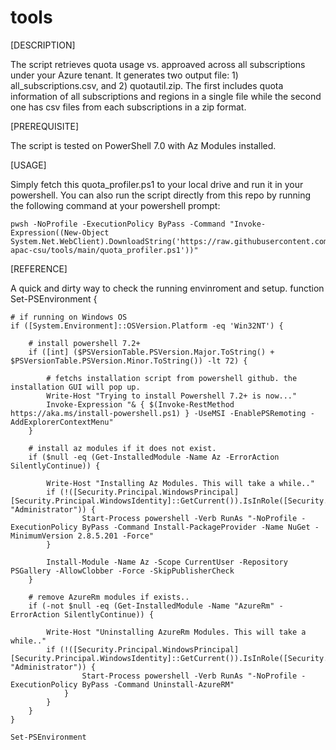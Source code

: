 # tools

[DESCRIPTION]

The script retrieves quota usage vs. approaved across all subscriptions under your Azure tenant.  It generates two output file: 1) all_subscriptions.csv, and 2) quotautil.zip.  The first includes quota information of all subscriptions and regions in a single file while the second one has csv files from each subscriptions in a zip format.

[PREREQUISITE]

The script is tested on PowerShell 7.0 with Az Modules installed.

[USAGE]

Simply fetch this quota_profiler.ps1 to your local drive and run it in your powershell.  You can also run the script directly from this repo by running the following command at your powershell prompt: 

    pwsh -NoProfile -ExecutionPolicy ByPass -Command "Invoke-Expression((New-Object System.Net.WebClient).DownloadString('https://raw.githubusercontent.com/ms-apac-csu/tools/main/quota_profiler.ps1'))"

[REFERENCE]

A quick and dirty way to check the running envinroment and setup.
    function Set-PSEnvironment {

    # if running on Windows OS
    if ([System.Environment]::OSVersion.Platform -eq 'Win32NT') {

        # install powershell 7.2+
        if ([int] ($PSVersionTable.PSVersion.Major.ToString() + $PSVersionTable.PSVersion.Minor.ToString()) -lt 72) {

            # fetchs installation script from powershell github. the installation GUI will pop up.
            Write-Host "Trying to install Powershell 7.2+ is now..."
            Invoke-Expression "& { $(Invoke-RestMethod https://aka.ms/install-powershell.ps1) } -UseMSI -EnablePSRemoting -AddExplorerContextMenu"
        }

        # install az modules if it does not exist.
        if ($null -eq (Get-InstalledModule -Name Az -ErrorAction SilentlyContinue)) {

            Write-Host "Installing Az Modules. This will take a while.."
            if (!([Security.Principal.WindowsPrincipal][Security.Principal.WindowsIdentity]::GetCurrent()).IsInRole([Security.Principal.WindowsBuiltInRole] "Administrator")) {
                    Start-Process powershell -Verb RunAs "-NoProfile -ExecutionPolicy ByPass -Command Install-PackageProvider -Name NuGet -MinimumVersion 2.8.5.201 -Force"
            }

            Install-Module -Name Az -Scope CurrentUser -Repository PSGallery -AllowClobber -Force -SkipPublisherCheck
        }

        # remove AzureRm modules if exists..
        if (-not $null -eq (Get-InstalledModule -Name "AzureRm" -ErrorAction SilentlyContinue)) {

            Write-Host "Uninstalling AzureRm Modules. This will take a while.."
            if (!([Security.Principal.WindowsPrincipal][Security.Principal.WindowsIdentity]::GetCurrent()).IsInRole([Security.Principal.WindowsBuiltInRole] "Administrator")) {
                    Start-Process powershell -Verb RunAs "-NoProfile -ExecutionPolicy ByPass -Command Uninstall-AzureRM"
                }
            }
        }
    } 

    Set-PSEnvironment
